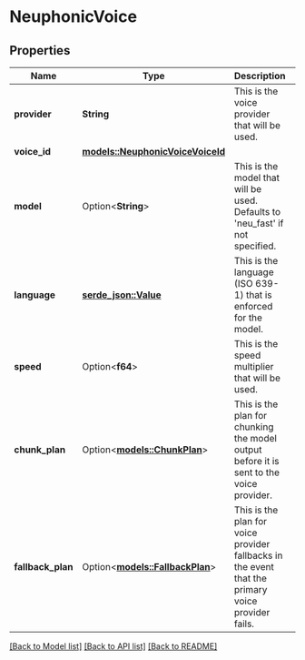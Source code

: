 # NeuphonicVoice

## Properties

Name | Type | Description | Notes
------------ | ------------- | ------------- | -------------
**provider** | **String** | This is the voice provider that will be used. | 
**voice_id** | [**models::NeuphonicVoiceVoiceId**](NeuphonicVoice_voiceId.md) |  | 
**model** | Option<**String**> | This is the model that will be used. Defaults to 'neu_fast' if not specified. | [optional]
**language** | [**serde_json::Value**](.md) | This is the language (ISO 639-1) that is enforced for the model. | 
**speed** | Option<**f64**> | This is the speed multiplier that will be used. | [optional]
**chunk_plan** | Option<[**models::ChunkPlan**](ChunkPlan.md)> | This is the plan for chunking the model output before it is sent to the voice provider. | [optional]
**fallback_plan** | Option<[**models::FallbackPlan**](FallbackPlan.md)> | This is the plan for voice provider fallbacks in the event that the primary voice provider fails. | [optional]

[[Back to Model list]](../README.md#documentation-for-models) [[Back to API list]](../README.md#documentation-for-api-endpoints) [[Back to README]](../README.md)


